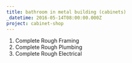 ```yaml
---
title: bathroom in metal building (cabinets)
_datetime: 2016-05-14T08:00:00.000Z
project: cabinet-shop
---
```



1. Complete Rough Framing
2. Complete Rough Plumbing
3. Complete Rough Electrical